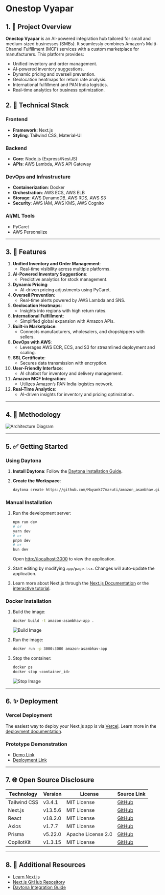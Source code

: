 # Onestop Vyapar

## 1. 🚀 Project Overview

**Onestop Vyapar** is an AI-powered integration hub tailored for small and medium-sized businesses (SMBs). It seamlessly combines Amazon’s Multi-Channel Fulfillment (MCF) services with a custom marketplace for manufacturers. This platform provides:

- Unified inventory and order management.
- AI-powered inventory suggestions.
- Dynamic pricing and oversell prevention.
- Geolocation heatmaps for return rate analysis.
- International fulfillment and PAN India logistics.
- Real-time analytics for business optimization.

## 2. 🔧 Technical Stack

### **Frontend**
- **Framework**: Next.js
- **Styling**: Tailwind CSS, Material-UI

### **Backend**
- **Core**: Node.js (Express/NestJS)
- **APIs**: AWS Lambda, AWS API Gateway

### **DevOps and Infrastructure**
- **Containerization**: Docker
- **Orchestration**: AWS ECS, AWS ELB
- **Storage**: AWS DynamoDB, AWS RDS, AWS S3
- **Security**: AWS IAM, AWS KMS, AWS Cognito

### **AI/ML Tools**
- PyCaret
- AWS Personalize

---

## 3. 🎨 Features

1. **Unified Inventory and Order Management**:
   - Real-time visibility across multiple platforms.
2. **AI-Powered Inventory Suggestions**:
   - Predictive analytics for stock management.
3. **Dynamic Pricing**:
   - AI-driven pricing adjustments using PyCaret.
4. **Oversell Prevention**:
   - Real-time alerts powered by AWS Lambda and SNS.
5. **Geolocation Heatmaps**:
   - Insights into regions with high return rates.
6. **International Fulfillment**:
   - Simplified global expansion with Amazon APIs.
7. **Built-in Marketplace**:
   - Connects manufacturers, wholesalers, and dropshippers with sellers.
8. **DevOps with AWS**:
   - Leverages AWS ECR, ECS, and S3 for streamlined deployment and scaling.
9. **SSL Certificate**:
   - Secures data transmission with encryption.
10. **User-Friendly Interface**:
    - AI chatbot for inventory and delivery management.
11. **Amazon MCF Integration**:
    - Utilizes Amazon’s PAN India logistics network.
12. **Real-Time Analytics**:
    - AI-driven insights for inventory and pricing optimization.

---

## 4. 🎨 Methodology

![Architecture Diagram](https://github.com/user-attachments/assets/8d6faa7f-0711-468a-bd7e-096532201299)

---

## 5. ✅ Getting Started

### **Using Daytona**

1. **Install Daytona**: Follow the [Daytona Installation Guide](https://www.daytona.io/docs/installation/installation/).
2. **Create the Workspace**:

   ```bash
   daytona create https://github.com/Mayank77maruti/amazon_asambhav.git
   ```

### **Manual Installation**

1. Run the development server:

   ```bash
   npm run dev
   # or
   yarn dev
   # or
   pnpm dev
   # or
   bun dev
   ```

   Open [http://localhost:3000](http://localhost:3000) to view the application.

2. Start editing by modifying `app/page.tsx`. Changes will auto-update the application.

3. Learn more about Next.js through the [Next.js Documentation](https://nextjs.org/docs) or the [interactive tutorial](https://nextjs.org/learn).

### **Docker Installation**

1. Build the image:

   ```bash
   docker build -t amazon-asambhav-app .
   ```

   ![Build Image](https://github.com/user-attachments/assets/3b199ee9-4643-4303-8033-b27dc2f5cb91)

2. Run the image:

   ```bash
   docker run -p 3000:3000 amazon-asambhav-app
   ```

3. Stop the container:

   ```bash
   docker ps
   docker stop <container_id>
   ```

   ![Stop Image](https://github.com/user-attachments/assets/0faf2d70-bd17-40a2-999d-dc5d23615f6a)

---

## 6. ✨ Deployment

### **Vercel Deployment**

The easiest way to deploy your Next.js app is via [Vercel](https://vercel.com/new). Learn more in the [deployment documentation](https://nextjs.org/docs/app/building-your-application/deploying).

### **Prototype Demonstration**

- [Demo Link](https://drive.google.com/drive/folders/1zgua0Z-7xckWaaR21-l1juH-s15EPIFs?usp=sharing)
- [Deployment Link](https://amazon-asambhav.vercel.app/)

---

## 7. 🌐 Open Source Disclosure

| **Technology**      | **Version** | **License**         | **Source Link**                                       |
|----------------------|-------------|---------------------|-------------------------------------------------------|
| Tailwind CSS         | v3.4.1      | MIT License         | [GitHub](https://github.com/tailwindlabs/tailwindcss) |
| Next.js              | v13.5.6     | MIT License         | [GitHub](https://github.com/vercel/next.js)          |
| React                | v18.2.0     | MIT License         | [GitHub](https://github.com/facebook/react)          |
| Axios                | v1.7.7      | MIT License         | [GitHub](https://github.com/axios/axios)             |
| Prisma               | v5.22.0     | Apache License 2.0  | [GitHub](https://github.com/prisma/prisma)           |
| CopilotKit           | v1.3.15     | MIT License         | [GitHub](https://github.com/copilotkit/copilotkit)   |

---

## 8. 🔗 Additional Resources

- [Learn Next.js](https://nextjs.org/learn)
- [Next.js GitHub Repository](https://github.com/vercel/next.js)
- [Daytona Integration Guide](https://dev.to/mayank_mohapatra/integrate-daytona-and-let-the-magic-begin-38hg)

